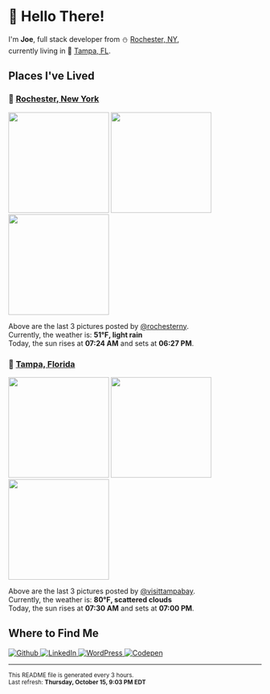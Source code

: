 <h1>👋 Hello There!</h1>
<p>
  I'm <strong>Joe</strong>, full stack developer from ⛄ <a href="#rochester_ny">Rochester, NY</a>,<br />currently living in
  🌴 <a href="#tampa_fl">Tampa, FL</a>.
</p>

<h2>Places I've Lived</h2>

<h3 id="rochester_ny">📍 <a href="https://en.wikipedia.org/wiki/Rochester,_New_York">Rochester, New York</a></h3>

<p>
  <img src=https:&#x2F;&#x2F;scontent-yyz1-1.cdninstagram.com&#x2F;v&#x2F;t51.2885-15&#x2F;sh0.08&#x2F;e35&#x2F;p640x640&#x2F;121534766_204431161050440_6948787475474804692_n.jpg?_nc_ht&#x3D;scontent-yyz1-1.cdninstagram.com&amp;_nc_cat&#x3D;108&amp;_nc_ohc&#x3D;RZaAcUSUnYoAX9gx-Ul&amp;_nc_tp&#x3D;25&amp;oh&#x3D;13306716fd6a483154f6f518a244cf45&amp;oe&#x3D;5FB0EF25 alt="" height="200">
  <img src=https:&#x2F;&#x2F;scontent-yyz1-1.cdninstagram.com&#x2F;v&#x2F;t51.2885-15&#x2F;sh0.08&#x2F;e35&#x2F;p640x640&#x2F;121424924_267246381304298_7065881273797540768_n.jpg?_nc_ht&#x3D;scontent-yyz1-1.cdninstagram.com&amp;_nc_cat&#x3D;102&amp;_nc_ohc&#x3D;1DJZFyDrls4AX9By5gm&amp;_nc_tp&#x3D;25&amp;oh&#x3D;a2d576ca833477c9f210c61101f7819f&amp;oe&#x3D;5FB44694 alt="" height="200">
  <img src=https:&#x2F;&#x2F;scontent-yyz1-1.cdninstagram.com&#x2F;v&#x2F;t51.2885-15&#x2F;sh0.08&#x2F;e35&#x2F;p640x640&#x2F;121614471_258282438940791_2899054450407160076_n.jpg?_nc_ht&#x3D;scontent-yyz1-1.cdninstagram.com&amp;_nc_cat&#x3D;103&amp;_nc_ohc&#x3D;KEIPP_q0zVAAX_bvIcF&amp;_nc_tp&#x3D;25&amp;oh&#x3D;aa3b308a2357eae8dcc213b04a604363&amp;oe&#x3D;5FB163D6 alt="" height="200">
</p>

<p>
  Above are the last 3 pictures posted by <a href="https://www.instagram.com/rochesterny/">@rochesterny</a>.<br/>
  Currently, the weather is: <strong>51℉, light rain</strong><br/>
  Today, the sun rises at <strong>07:24 AM</strong> and sets at <strong>06:27 PM</strong>.
</p>

<h3 id="tampa_fl">📍 <a href="https://en.wikipedia.org/wiki/Tampa,_Florida">Tampa, Florida</a></h3>

<p>
  <img src=https:&#x2F;&#x2F;scontent-lga3-1.cdninstagram.com&#x2F;v&#x2F;t51.2885-15&#x2F;sh0.08&#x2F;e35&#x2F;p640x640&#x2F;121269296_205606687739153_8342238848923984092_n.jpg?_nc_ht&#x3D;scontent-lga3-1.cdninstagram.com&amp;_nc_cat&#x3D;105&amp;_nc_ohc&#x3D;PJGQRt1w19sAX9tk15p&amp;_nc_tp&#x3D;25&amp;oh&#x3D;a3703eda4ca5aabf9670010cdbf76674&amp;oe&#x3D;5F8B785A alt="" height="200">
  <img src=https:&#x2F;&#x2F;scontent-lga3-1.cdninstagram.com&#x2F;v&#x2F;t51.2885-15&#x2F;sh0.08&#x2F;e35&#x2F;p640x640&#x2F;121278292_2681478505502876_6504845727848454794_n.jpg?_nc_ht&#x3D;scontent-lga3-1.cdninstagram.com&amp;_nc_cat&#x3D;108&amp;_nc_ohc&#x3D;U5jq87RHb2wAX_3W_mo&amp;_nc_tp&#x3D;25&amp;oh&#x3D;b8fb9029cef87e07885a64315ff71a62&amp;oe&#x3D;5FB29ED8 alt="" height="200">
  <img src=https:&#x2F;&#x2F;scontent-lga3-1.cdninstagram.com&#x2F;v&#x2F;t51.2885-15&#x2F;sh0.08&#x2F;e35&#x2F;p640x640&#x2F;120497055_618778642142022_3907351443033520085_n.jpg?_nc_ht&#x3D;scontent-lga3-1.cdninstagram.com&amp;_nc_cat&#x3D;106&amp;_nc_ohc&#x3D;FTCqe7VNPZYAX8HIpzR&amp;_nc_tp&#x3D;25&amp;oh&#x3D;dd978cfcb1e6f597c6f7898f31609381&amp;oe&#x3D;5FB1CC28 alt="" height="200">
</p>

<p>
  Above are the last 3 pictures posted by <a href="https://www.instagram.com/visittampabay/">@visittampabay</a>.<br/>
  Currently, the weather is: <strong>80℉, scattered clouds</strong><br/>
  Today, the sun rises at <strong>07:30 AM</strong> and sets at <strong>07:00 PM</strong>.
</p>

<h2>Where to Find Me</h2>

<p>
  <a href="https://github.com/josephfusco/" target="_blank">
    <img
      alt="Github"
      src="https://img.shields.io/badge/GitHub-%2312100E.svg?&style=for-the-badge&logo=Github&logoColor=white"
    />
  </a>
  <a href="https://www.linkedin.com/in/josephfusco3/" target="_blank">
    <img
      alt="LinkedIn"
      src="https://img.shields.io/badge/linkedin-%230077B5.svg?&style=for-the-badge&logo=linkedin&logoColor=white"
    />
  </a>
  <a href="https://profiles.wordpress.org/joefusco/" target="_blank">
    <img
      alt="WordPress"
      src="https://img.shields.io/badge/wordpress-%2321759B.svg?&style=for-the-badge&logo=wordpress&logoColor=white"
    />
  </a>
  <a href="https://codepen.io/fusco/" target="_blank">
    <img
      alt="Codepen"
      src="https://img.shields.io/badge/codepen-%23000000.svg?&style=for-the-badge&logo=codepen&logoColor=white"
    />
  </a>
</p>

<hr/>

<p>
  <small
    >This README file is generated every 3 hours.
    <br />
    Last refresh: <strong>Thursday, October 15, 9:03 PM EDT</strong>
    <br />
  </small>
</p>
